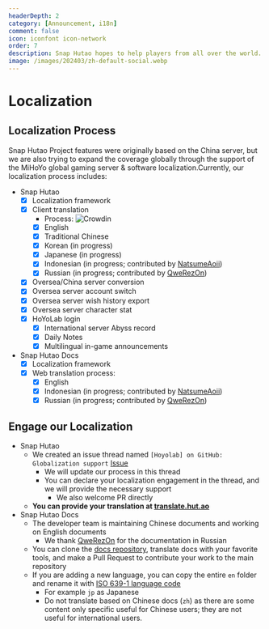 ```yaml
---
headerDepth: 2
category: [Announcement, i18n]
comment: false
icon: iconfont icon-network
order: 7
description: Snap Hutao hopes to help players from all over the world. In addition to maintaining the simplified Chinese and English of the program, we also accept translations from community members.
image: /images/202403/zh-default-social.webp
---
```


# Localization

## Localization Process

Snap Hutao Project features were originally based on the China server, but we are also trying to expand the coverage globally through the support of the MiHoYo global gaming server & software localization.Currently, our localization process includes:

- Snap Hutao
  - [x] Localization framework
  - [x] Client translation
    - Process: ![Crowdin](https://badges.crowdin.net/snap-hutao/localized.svg)
    - [x] English
    - [x] Traditional Chinese
    - [x] Korean (in progress)
    - [x] Japanese (in progress)
    - [x] Indonesian (in progress; contributed by [NatsumeAoii](https://github.com/NatsumeAoii))
    - [x] Russian (in progress; contributed by [QweRezOn](https://github.com/QweRezOn))
  - [x] Oversea/China server conversion
  - [x] Oversea server account switch
  - [x] Oversea server wish history export
  - [x] Oversea server character stat
  - [x] HoYoLab login
    - [x] International server Abyss record
    - [x] Daily Notes
    - [x] Multilingual in-game announcements
- Snap Hutao Docs
  - [x] Localization framework
  - [x] Web translation process:
    - [x] English
    - [x] Indonesian (in progress; contributed by [NatsumeAoii](https://github.com/NatsumeAoii))
    - [x] Russian (in progress; contributed by [QweRezOn](https://github.com/QweRezOn))

## Engage our Localization

- Snap Hutao
  - We created an issue thread named `[Hoyolab] on GitHub: Globalization support` [Issue](https://github.com/DGP-Studio/Snap.Hutao/issues/144)
    - We will update our process in this thread
    - You can declare your localization engagement in the thread, and we will provide the necessary support
      - We also welcome PR directly
  - **You can provide your translation at [translate.hut.ao](https://translate.hut.ao)**
- Snap Hutao Docs
  - The developer team is maintaining Chinese documents and working on English documents
    - We thank [QweRezOn](https://github.com/QweRezOn) for the documentation in Russian
  - You can clone the [docs repository](https://github.com/DGP-Studio/Snap.Hutao.Docs), translate docs with your
    favorite tools, and make a Pull Request to contribute your work to the main repository
  - If you are adding a new language, you can copy the entire `en` folder and rename it with [ISO 639-1 language code](https://en.wikipedia.org/wiki/List_of_ISO_639-1_codes)
    - For example `jp` as Japanese
    - Do not translate based on Chinese docs (`zh`) as there are some content only specific useful for Chinese users; they are not useful for international users.
